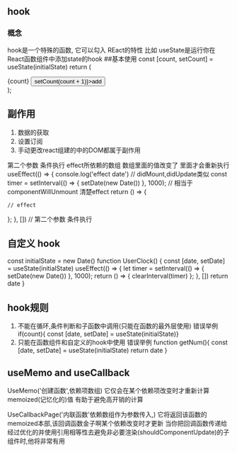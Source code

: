 ## hook
### 概念
hook是一个特殊的函数, 它可以勾入 REact的特性
比如  useState是运行你在React函数组件中添加state的hook
##基本使用
const [count, setCount] = useState(initialState)
return (
  <div>
    {count}
    <button onClick={() => setCount(count + 1)}>add</button>
  </div>
);

## 副作用 
1.  数据的获取
2.  设置订阅
3.  手动更改react组建的中的DOM都属于副作用


第二个参数 条件执行  effect所依赖的数组  数组里面的值改变了 里面才会重新执行
useEffect(() => {
  console.log('effect date')
  // didMount,didUpdate类似 
  const timer = setInterval(() => {
    setDate(new Date())
  }, 1000);
  // 相当于componentWillUnmount 清楚effect
  return () => {
    
    // effect
  };
}, []) // 第二个参数 条件执行

## 自定义 hook
const initialState = new Date()
function UserClock() {
  const [date, setDate] = useState(initialState)
  useEffect(() => {
    let timer = setInterval(() => {
      setDate(new Date())
    }, 1000);
    return () => {
      clearInterval(timer)
    };
  }, [])
  return date
}
## hook规则 
1. 不能在循环,条件判断和子函数中调用(只能在函数的最外层使用)
错误举例 
if(count){ const [date, setDate] = useState(initialState)}
2. 只能在函数组件和自定义的hook中使用
错误举例
function getNum(){
  const [date, setDate] = useState(initialState)
  return  date
}

## useMemo  and  useCallback


UseMemo('创建函数',依赖项数组)
它仅会在某个依赖项改变时才重新计算memoized(记忆化的)值
有助于避免高开销的计算


UseCallbackPage('内联函数'依赖数组作为参数传入,)
它将返回该函数的memoized本部,该回调函数金子啊某个依赖改变时才更新
当你把回调函数传递给经过优化的并使用引用相等性去避免非必要渲染(shouldComponentUpdate)的子组件时,他将非常有用